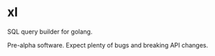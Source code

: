 # xl
SQL query builder for golang.

Pre-alpha software. Expect plenty of bugs and breaking API changes.
